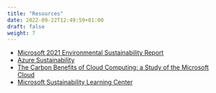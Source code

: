 ```yaml
---
title: "Resources"
date: 2022-09-22T12:49:59+01:00
draft: false
weight: 7
---
```


- [Microsoft 2021 Environmental Sustainability Report](https://query.prod.cms.rt.microsoft.com/cms/api/am/binary/RE4RwfV)
- [Azure Sustainability](https://azure.microsoft.com/en-gb/global-infrastructure/sustainability/)
- [The Carbon Benefits of Cloud Computing: a Study of the Microsoft Cloud](https://www.microsoft.com/en-us/download/details.aspx?id=56950)
- [Microsoft Sustainability Learning Center](https://www.microsoft.com/en-us/sustainability/learning-center)
